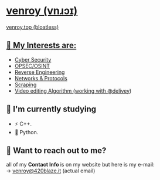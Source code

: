 <h1><a href https://venroy.top /a>  venroy (vnɹɔɪ) </h1>
<a href https://venroy.top >venroy.top (bloatless)

## 🔭 My Interests are:</br>

- Cyber Security</br>
- OPSEC/OSINT 
- Reverse Engineering</br>
- Networks & Protocols</br>
- Scraping</br>
- Video editing Algorithm (working with [@delivey](https://github.com/delivey))


## 🌱 I'm currently studying
- ⚡ C++.
- 🐌 Python.</br>

## 📧 Want to reach out to me?
all of my <b> Contact Info </b> is on my website but here is my e-mail:  </br>
-> venroy@420blaze.it (actual email)

